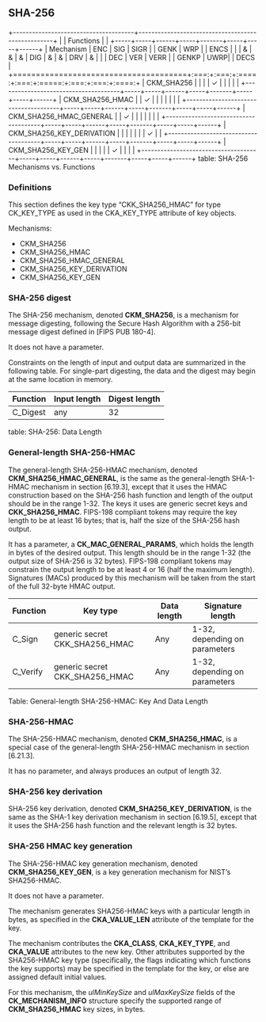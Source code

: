 ## SHA-256

+--------------------------------------+---------------------------------------------------+
|                                      | Functions                                         |
|                                      +-----+-----+------+-----+-------+-----+-----+------+
| Mechanism                            | ENC | SIG | SIGR |     | GENK  | WRP |     | ENCS |
|                                      |  &  |  &  |  &   | DIG |   &   |  &  | DRV |  &   |
|                                      | DEC | VER | VERR |     | GENKP | UWRP|     | DECS |
+======================================+:===:+:===:+:====:+:===:+:=====:+:===:+:===:+:====:+
| CKM_SHA256                           |     |     |      |  ✓  |       |     |     |      |
+--------------------------------------+-----+-----+------+-----+-------+-----+-----+------+
| CKM_SHA256_HMAC                      |     |  ✓  |      |     |       |     |     |      |
+--------------------------------------+-----+-----+------+-----+-------+-----+-----+------+
| CKM_SHA256_HMAC_GENERAL              |     |  ✓  |      |     |       |     |     |      |
+--------------------------------------+-----+-----+------+-----+-------+-----+-----+------+
| CKM_SHA256_KEY_DERIVATION            |     |     |      |     |       |     |  ✓  |      |
+--------------------------------------+-----+-----+------+-----+-------+-----+-----+------+
| CKM_SHA256_KEY_GEN                   |     |     |      |     |   ✓   |     |     |      |
+--------------------------------------+-----+-----+------+-----+-------+-----+-----+------+
table: SHA-256 Mechanisms vs. Functions

### Definitions

This section defines the key type “CKK_SHA256_HMAC” for type CK_KEY_TYPE as used
in the CKA_KEY_TYPE attribute of key objects.

Mechanisms:

- CKM_SHA256
- CKM_SHA256_HMAC
- CKM_SHA256_HMAC_GENERAL
- CKM_SHA256_KEY_DERIVATION
- CKM_SHA256_KEY_GEN 

### SHA-256 digest

The SHA-256 mechanism, denoted **CKM_SHA256**, is a mechanism for message
digesting, following the Secure Hash Algorithm with a 256-bit message digest
defined in [FIPS PUB 180-4].

It does not have a parameter.

Constraints on the length of input and output data are summarized in the
following table. For single-part digesting, the data and the digest may begin at
the same location in memory.

| Function | Input length | Digest length |
|----------|--------------|---------------|
| C_Digest | any          | 32            |
table: SHA-256: Data Length

### General-length SHA-256-HMAC

The general-length SHA-256-HMAC mechanism, denoted **CKM_SHA256_HMAC_GENERAL**,
is the same as the general-length SHA-1-HMAC mechanism in section [6.19.3], except
that it uses the HMAC construction based on the SHA-256 hash function and length
of the output should be in the range 1-32. The keys it uses are generic secret
keys and **CKK_SHA256_HMAC**. FIPS-198 compliant tokens may require the key
length to be at least 16 bytes; that is, half the size of the SHA-256 hash
output.

It has a parameter, a **CK_MAC_GENERAL_PARAMS**, which holds the length in bytes
of the desired output. This length should be in the range 1-32 (the output size
of SHA-256 is 32 bytes). FIPS-198 compliant tokens may constrain the output
length to be at least 4 or 16 (half the maximum length). Signatures (MACs)
produced by this mechanism will be taken from the start of the full 32-byte HMAC
output.

| Function | Key type       | Data length | Signature length              |
|----------|----------------|-------------|-------------------------------|
| C_Sign   | generic secret CKK_SHA256_HMAC | Any | 1-32, depending on parameters |
| C_Verify | generic secret CKK_SHA256_HMAC | Any | 1-32, depending on parameters |
Table: General-length SHA-256-HMAC: Key And Data Length

### SHA-256-HMAC

The SHA-256-HMAC mechanism, denoted **CKM_SHA256_HMAC**, is a special case of
the general-length SHA-256-HMAC mechanism in section [6.21.3].

It has no parameter, and always produces an output of length 32.

### SHA-256 key derivation

SHA-256 key derivation, denoted **CKM_SHA256_KEY_DERIVATION**, is the same as
the SHA-1 key derivation mechanism in section [6.19.5], except that it uses the
SHA-256 hash function and the relevant length is 32 bytes. 

### SHA-256 HMAC key generation

The SHA-256-HMAC key generation mechanism, denoted **CKM_SHA256_KEY_GEN**, is a
key generation mechanism for NIST’s SHA256-HMAC.

It does not have a parameter.

The mechanism generates SHA256-HMAC keys with a particular length in bytes, as
specified in the **CKA_VALUE_LEN** attribute of the template for the key.

The mechanism contributes the **CKA_CLASS**, **CKA_KEY_TYPE**, and **CKA_VALUE**
attributes to the new key. Other attributes supported by the SHA256-HMAC key
type (specifically, the flags indicating which functions the key supports) may
be specified in the template for the key, or else are assigned default initial
values.

For this mechanism, the _ulMinKeySize_ and _ulMaxKeySize_ fields of the
**CK_MECHANISM_INFO** structure specify the supported range of
**CKM_SHA256_HMAC** key sizes, in bytes.
